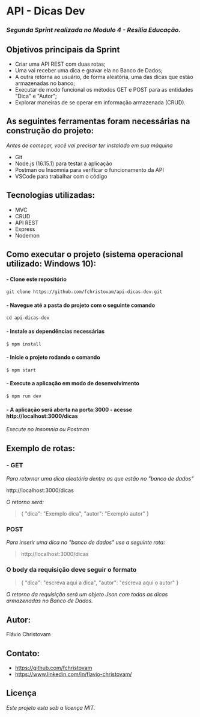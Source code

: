 # **API** - Dicas Dev

### *Segunda Sprint realizada no Modulo 4 - Resilia Educação.*



## **Objetivos principais da Sprint**

- Criar uma API REST com duas rotas;
- Uma vai receber uma dica e gravar ela no Banco de Dados;
- A outra retorna ao usuário, de forma aleatória, uma das dicas que estão armazenadas no banco;
- Executar de modo funcional os métodos GET e POST para as entidades "Dica" e "Autor";
- Explorar maneiras de se operar em informação armazenada (CRUD).



## **As seguintes ferramentas foram necessárias na construção do projeto:**

*Antes de começar, você vai precisar ter instalado em sua máquina*
- Git
- Node.js (16.15.1) para testar a aplicação
- Postman ou Insomnia para verificar o funcionamento da API
- VSCode para trabalhar com o código

## **Tecnologias utilizadas:**

- MVC
- CRUD
- API REST
- Express
- Nodemon



## **Como executar o projeto** (sistema operacional utilizado: Windows 10): 

#### **- Clone este repositório**
```
git clone https://github.com/fchristovam/api-dicas-dev.git
```

#### **- Navegue até a pasta do projeto com o seguinte comando**
```
cd api-dicas-dev
```

#### **- Instale as dependências necessárias**
```
$ npm install
```

#### **- Inicie o projeto rodando o comando**
```
$ npm start
```

#### **- Execute a aplicação em modo de desenvolvimento**
```
$ npm run dev
```

#### **- A aplicação será aberta na porta:3000 - acesse http://localhost:3000/dicas**
*Execute no Insomnia ou Postman*



## **Exemplo de rotas:**

### - **GET**
*Para retornar uma dica aleatória dentre as que estão no "banco de dados"*

http://localhost:3000/dicas

*O retorno será:*

> { "dica": "Exemplo dica", "autor": "Exemplo autor" }

### **POST**
*Para inserir uma dica no "banco de dados" use a seguinte rota:*

> http://localhost:3000/dicas

### **O body da requisição deve seguir o formato**

> { "dica": "escreva aqui a dica", "autor": "escreva aqui o autor" }

*O retorno da requisição será um objeto Json com todas as dicas armazenadas no Banco de Dados.*


## **Autor:**
Flávio Christovam 

## **Contato:**
- https://github.com/fchristovam
- https://www.linkedin.com/in/flavio-christovam/

## Licença
*Este projeto esta sob a licença MIT.*
